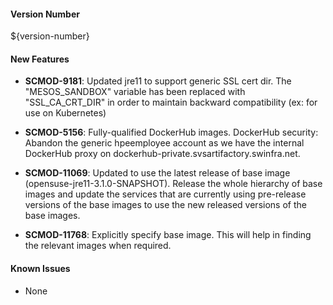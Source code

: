 
#### Version Number
${version-number}

#### New Features
- **SCMOD-9181**: Updated jre11 to support generic SSL cert dir. The "MESOS_SANDBOX" variable has been replaced with "SSL_CA_CRT_DIR" in order to maintain backward compatibility (ex: for use on Kubernetes)

- **SCMOD-5156**: Fully-qualified DockerHub images. DockerHub security: Abandon the generic hpeemployee account as we have the internal DockerHub proxy on dockerhub-private.svsartifactory.swinfra.net.
  
- **SCMOD-11069**: Updated to use the latest release of base image (opensuse-jre11-3.1.0-SNAPSHOT). Release the whole hierarchy of base images and update the services that are currently using pre-release versions of the base images to use the new released versions of the base images.
  
- **SCMOD-11768**: Explicitly specify base image. This will help in finding the relevant images when required.

#### Known Issues

- None

